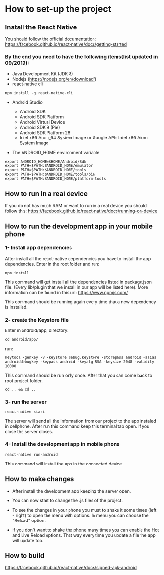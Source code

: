 # How to set-up the project

## Install the React Native
You should follow the official documentation:
https://facebook.github.io/react-native/docs/getting-started

### By the end you need to have the following items(list updated in 09/2019):
- Java Development Kit (JDK 8)
- Nodejs (https://nodejs.org/en/download/)
- react-native cli
```
npm install -g react-native-cli
```
- Android Studio
    - Android SDK
    - Android SDK Platform
    - Android Virtual Device
    - Android SDK 9 (Pie)
    - Android SDK Platform 28
    - Intel x86 Atom_64 System Image or Google APIs Intel x86 Atom System Image

- The ANDROID_HOME environment variable
```
export ANDROID_HOME=$HOME/Android/Sdk
export PATH=$PATH:$ANDROID_HOME/emulator
export PATH=$PATH:$ANDROID_HOME/tools
export PATH=$PATH:$ANDROID_HOME/tools/bin
export PATH=$PATH:$ANDROID_HOME/platform-tools
```

## How to run in a real device
If you do not has much RAM or want to run in a real device you should follow this:
https://facebook.github.io/react-native/docs/running-on-device

## How to run the development app in your mobile phone

### 1- Install app dependencies
After install all the react-native dependencies you have to install the app dependencies. Enter in the root folder and run:
```
npm install
```
This command will get install all the dependencies listed in package.json file. (Every lib/plugin that we install in our app will be listed here). More information can be found in this url: https://www.npmjs.com/

This command should be running again every time that a new dependency is installed.

### 2- create the Keystore file
Enter in android/app/ directory:

```
cd android/app/
```

run:
```
keytool -genkey -v -keystore debug.keystore -storepass android -alias androiddebugkey -keypass android -keyalg RSA -keysize 2048 -validity 10000
```

This command should be run only once. After that you can come back to root project folder.

```
cd .. && cd ..
```

### 3- run the server
```
react-native start
```

The server will send all the information from our project to the app instaled in cellphone. After run this command keep this terminal tab open. If you close the server closes.

### 4- Install the development app in mobile phone
```
react-native run-android
```
This command will install the app in the connected device.

## How to make changes
- After install the development app keeping the server open. 

- You can now start to change the .js files of the project.

- To see the changes in your phone you must to shake it some times (left - right) to open the menu with options. In menu you can choose the "Reload" option. 

- If you don't want to shake the phone many times you can enable the Hot and Live Reload options. That way every time you update a file the app will update too.

## How to build
https://facebook.github.io/react-native/docs/signed-apk-android